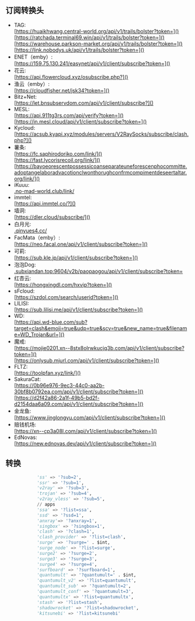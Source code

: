 ## 订阅转换头

- TAG:<br>
[https://huaikhwang.central-world.org/api/v1/trails/bolster?token=]()<br>
[https://ratchada.terminal69.win/api/v1/trails/bolster?token=]()<br>
[https://warehouse.parkson-market.org/api/v1/trails/bolster?token=]()<br>
[https://link.nobodys.uk/api/v1/trails/bolster?token=]()<br>
- ENET（emby）:<br>
[https://159.75.130.241/easynet/api/v1/client/subscribe?token=]()<br>
- 花云:<br>
[https://api.flowercloud.xyz/osubscribe.php?]()<br>
- 渔云（emby）:<br>
[https://cloudfisher.net/jsk34?token=]()<br>
- Bitz+Net:<br>
[https://let.bnsubservdom.com/api/v1/client/subscribe?]()<br>
- MESL:<br>
[https://api.911tg3rs.com/api/verify?token=]()<br>
[https://in.mesl.cloud/api/v1/client/subscribe?token=]()<br>
- Kycloud:<br>
[https://acsub.kyapi.xyz/modules/servers/V2RaySocks/subscribe/clash.php?]()<br>
- 薯条:<br>
[https://fc.saphirodoriko.com/link/]()<br>
[https://fast.lycorisrecoil.org/link/]()<br>
[https://bayoeorescentpossessicoanseparateuneforescenphocommitte.adoptangelaboradvacotionclwonthorughconfrmcompimentdeseertaltar.org/link/]()<br>
- iKuuu:<br>
[.no-mad-world.club/link/]()<br>
- immtel:<br>
[https://api.immtel.co/?]()<br>
- 墙洞:<br>
[https://dler.cloud/subscribe/]()<br>
- 白月光:<br>
[.qinyues4.cc/]()<br>
- FacMata（emby）:<br>
[https://neo.facal.one/api/v1/client/subscribe?token=]()<br>
- 可莉:<br>
[https://sub.kle.jp/api/v1/client/subscribe?token=]()<br>
- 泡泡Dog:<br>
[.subxiandan.top:9604/v2b/paopaogou/api/v1/client/subscribe?token=]()<br>
- 红杏云:<br>
[https://hongxingdl.com/hxvip?token=]()<br>
- sFcloud:<br>
[https://szdol.com/search/userid?token=]()<br>
- LILISI:<br>
[https://sub.lilisi.me/api/v1/client/subscribe?token=]()<br>
- WD:<br>
[https://api.wd-blue.com/sub?target=clash&emoji=true&udp=true&scv=true&new_name=true&filename=WD_Trojan&url=]()<br>
- 魔戒:<br>
[https://mojie0201.xn--8stx8olrwkucjq3b.com/api/v1/client/subscribe?token=]()<br>
[https://onlysub.mjurl.com/api/v1/client/subscribe?token=]()<br>
- FLTZ:<br>
[https://toolpfan.xyz/link/]()<br>
- SakuraCat:<br>
[https://0b96e976-9ec3-44c0-aa2b-30bf8b0792ea.com/api/v1/client/subscribe?token=]()<br>
[https://d2f42a86-2a1f-49b5-bd2f-d2154daa6a09.com/api/v1/client/subscribe?token=]()<br>
- 金龙鱼:<br>
[https://www.jinglongyu.com/api/v1/client/subscribe?token=]()<br>
- 赔钱机场:<br>
[https://xn--cp3a08l.com/api/v1/client/subscribe?token=]()<br>
- EdNovas:<br>
[https://new.ednovas.dev/api/v1/client/subscribe?token=]()<br>


## 转换
```python
            'ss' => '?sub=2',
            'ssr' => '?sub=1',
            'v2ray' => '?sub=3',
            'trojan' => '?sub=4',
            'v2ray_vless' => '?sub=5',
            // apps
            'ssa' => '?list=ssa',
            'ssd' => '?ssd=1',
            'anxray'=> '?anxray=1',
            'singbox' => '?singbox=1',
            'clash' => '?clash=1',
            'clash_provider' => '?list=clash',
            'surge' => '?surge=' . $int,
            'surge_node' => '?list=surge',
            'surge2' => '?surge=2',
            'surge3' => '?surge=3',
            'surge4' => '?surge=4',
            'surfboard' => '?surfboard=1',
            'quantumult' => '?quantumult=' . $int,
            'quantumult_v2' => '?list=quantumult',
            'quantumult_sub' => '?quantumult=2',
            'quantumult_conf' => '?quantumult=3',
            'quantumultx' => '?list=quantumultx',
            'stash' => '?list=stash',
            'shadowrocket' => '?list=shadowrocket',
            'kitsunebi' => '?list=kitsunebi'
```
